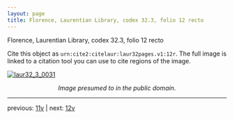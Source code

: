 ```yaml
---
layout: page
title: Florence, Laurentian Library, codex 32.3, folio 12 recto
---
```


Florence, Laurentian Library, codex 32.3, folio 12 recto

Cite this object as `urn:cite2:citelaur:laur32pages.v1:12r`.  The full image is linked to a citation tool you can use to cite regions of the image.

[![laur32_3_0031](http://www.homermultitext.org/iipsrv?IIIF=/project/homer/pyramidal/deepzoom/citelaur/laur32imgs/v1/laur32_3_0031.tif/full/800,/0/default.jpg)](http://www.homermultitext.org/ict2/?urn=urn:cite2:citelaur:laur32imgs.v1:laur32_3_0031) 

<p style="text-align: center; font-style: italic;">Image presumed to in the public domain.</p>

---

previous: [11v](../11v/) | next: [12v](../12v/)